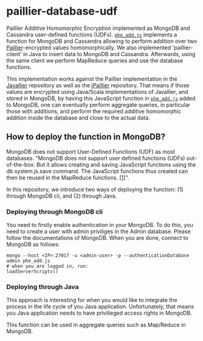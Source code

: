 # paillier-database-udf
Paillier Additive Homomorphic Encryption implemented as MongoDB and Cassandra user-defined functions (UDFs). [`phe_add.js`](https://github.com/emad7105/paillier-mongodb/blob/master/phe_add.js) implements a function for MongoDB and Cassandra allowing to perform addition over two [Paillier](https://en.wikipedia.org/wiki/Paillier_cryptosystem)-encrypted values homomorphically. We also implemented 'paillier-client' in Java to insert data to MongoDB and Cassandra. Afterwards, using the same client we perform MapReduce queries and use the database functions.

This implementation works against the Paillier implementation in the [Javallier](https://github.com/n1analytics/javallier) repository as well as the [jPaillier](https://github.com/kunerd/jpaillier) repository. That means if those values are encrypted using Java/Scala implementations of Javallier, and stored in MongoDB, by having this JavaScript function in [`phe_add.js`](https://github.com/emad7105/paillier-mongodb/blob/master/phe_add.js) added to MongoDB, one can eventually perform aggregate queries, in particular those with additions, and perform the required additive homomorphic addition inside the database and close to the actual data.


## How to deploy the function in MongoDB?
MongoDB does not support User-Defined Functions (UDF) as most databases. "MongoDB does not support user defined functions (UDFs) out-of-the-box. But it allows creating and saving JavaScript functions using the db.system.js.save command. The JavaScript functions thus created can then be reused in the MapReduce functions. [[1]](https://www.infoq.com/articles/implementing-aggregation-functions-in-mongodb/)".  

In this repository, we introduce two ways of deploying the function: (1) through MongoDB cli, and (2) through Java.

### Deploying through MongoDB cli
You need to firstly enable authentication in your MongoDB. To do this, you need to create a user with admin priviliges in the Admin database. Please follow the documentations of MongoDB. When you are done, connect to MongoDB as follows:  

```
mongo --host <IP>:27017 -u <admin-user> -p --authenticationDatabase admin phe_add.js
# when you are logged in, run:
loadServerScripts()
```

### Deploying through Java
This approach is interesting for when you would like to integrate the process in the life cycle of you Java application. Unfortunately, that means you Java application needs to have privilieged access rights in MongoDB. 

This function can be used in aggregate queries such as Map/Reduce in MongoDB.
